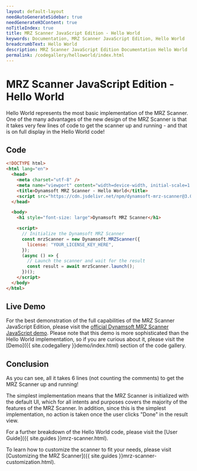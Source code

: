 ```yaml
---
layout: default-layout
needAutoGenerateSidebar: true
needGenerateH3Content: true
noTitleIndex: true
title: MRZ Scanner JavaScript Edition - Hello World
keywords: Documentation, MRZ Scanner JavaScript Edition, Hello World
breadcrumbText: Hello World
description: MRZ Scanner JavaScript Edition Documentation Hello World
permalink: /codegallery/helloworld/index.html
---
```


# MRZ Scanner JavaScript Edition - Hello World

Hello World represents the most basic implementation of the MRZ Scanner. One of the many advantages of the new design of the MRZ Scanner is that it takes very few lines of code to get the scanner up and running - and that is on full display in the Hello World code!

## Code

```html
<!DOCTYPE html>
<html lang="en">
  <head>
    <meta charset="utf-8" />
    <meta name="viewport" content="width=device-width, initial-scale=1.0" />
    <title>Dynamsoft MRZ Scanner - Hello World</title>
    <script src="https://cdn.jsdelivr.net/npm/dynamsoft-mrz-scanner@3.0.0/dist/mrz-scanner.bundle.js"></script>
  </head>

  <body>
    <h1 style="font-size: large">Dynamsoft MRZ Scanner</h1>

    <script>
      // Initialize the Dynamsoft MRZ Scanner
      const mrzScanner = new Dynamsoft.MRZScanner({
        license: "YOUR_LICENSE_KEY_HERE",
      });
      (async () => {
        // Launch the scanner and wait for the result
        const result = await mrzScanner.launch();
      })();
    </script>
  </body>
</html>
```

## Live Demo

For the best demonstration of the full capabilities of the MRZ Scanner JavaScript Edition, please visit the [official Dynamsoft MRZ Scanner JavaScript demo](https://demo.dynamsoft.com/mrz-scanner/). Please note that this demo is more sophisticated than the Hello World implementation, so if you are curious about it, please visit the [Demo]({{ site.codegallery }}demo/index.html) section of the code gallery.

## Conclusion

As you can see, all it takes 6 lines (not counting the comments) to get the MRZ Scanner up and running!

The simplest implementation means that the MRZ Scanner is initialized with the default UI, which for all intents and purposes covers the majority of the features of the MRZ Scanner. In addition, since this is the simplest implementation, no action is taken once the user clicks "Done" in the result view.

For a further breakdown of the Hello World code, please visit the [User Guide]({{ site.guides }}mrz-scanner.html).

To learn how to customize the scanner to fit your needs, please visit [Customizing the MRZ Scanner]({{ site.guides }}mrz-scanner-customization.html).
